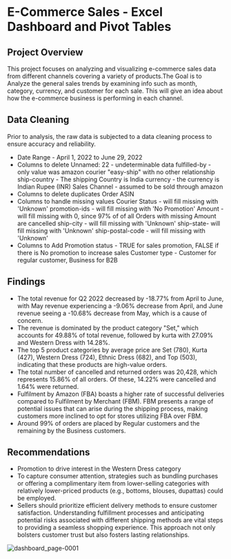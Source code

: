 # E-Commerce Sales - Excel Dashboard and Pivot Tables

## Project Overview

This project focuses on analyzing and visualizing e-commerce sales data from different channels covering a variety of products.The Goal is to Analyze the general sales trends by examining info such as month, category, currency, and customer for each sale. This will give an idea about how the e-commerce business is performing in each channel.

## Data Cleaning

Prior to analysis, the raw data is subjected to a data cleaning process to ensure accuracy and reliability.
* Date Range - April 1, 2022 to June 29, 2022
* Columns to delete
    Unnamed: 22 - undeterminable data
    fulfilled-by - only value was amazon courier "easy-ship" with no other relationship
    ship-country - The shipping Country is India
    currency - the currency is Indian Rupee (INR)
    Sales Channel - assumed to be sold through amazon
* Columns to delete duplicates
    Order
    ASIN
* Columns to handle missing values 
    Courier Status - will fill missing with 'Unknown'
    promotion-ids - will fill missing with 'No Promotion'
    Amount - will fill missing with 0, since 97% of of all Orders with missing Amount are cancelled
    ship-city - will fill missing with 'Unknown'
    ship-state- will fill missing with 'Unknown'
    ship-postal-code - will fill missing with 'Unknown'
* Columns to Add
    Promotion status - TRUE for sales promotion, FALSE if there is No promotion to increase sales
    Customer type - Customer for regular customer, Business for B2B


## Findings

* The total revenue for Q2 2022 decreased by -18.77% from April to June, with May revenue experiencing a -9.06% decrease from April, and June revenue seeing a -10.68% decrease from May, which is a cause of concern.
* The revenue is dominated by the product category "Set," which accounts for 49.88% of total revenue, followed by kurta with 27.09% and Western Dress with 14.28%.
* The top 5 product categories by average price are Set (780), Kurta (427), Western Dress (724), Ethnic Dress (682), and Top (503), indicating that these products are high-value orders.
* The total number of cancelled and returned orders was 20,428, which represents 15.86% of all orders. Of these, 14.22% were cancelled and 1.64% were returned.
* Fulfilment by Amazon (FBA) boasts a higher rate of successful deliveries compared to Fulfilment by Merchant (FBM). FBM presents a range of potential issues that can arise during the shipping process, making customers more inclined to opt for stores utilizing FBA over FBM.
* Around 99% of orders are placed by Regular customers and the remaining by the Business customers.
  
## Recommendations

* Promotion to drive interest in the Western Dress category
* To capture consumer attention, strategies such as bundling purchases or offering a complimentary item from lower-selling categories with relatively lower-priced products (e.g., bottoms, blouses, dupattas) could be employed.
* Sellers should prioritize efficient delivery methods to ensure customer satisfaction. Understanding fulfillment processes and anticipating potential risks associated with different shipping methods are vital steps to providing a seamless shopping experience. This approach not only bolsters customer trust but also fosters lasting relationships.





![dashboard_page-0001](https://github.com/divya030/E-Commerce-Sales-Excel-Dashboard-/assets/96876070/f4f7730f-250d-4c01-a712-c02459906b8b)





